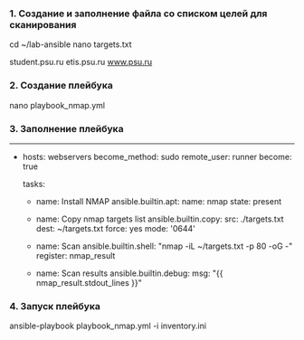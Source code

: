 ### 1. Создание и заполнение файла со списком целей для сканирования
cd ~/lab-ansible
nano targets.txt

student.psu.ru
etis.psu.ru
www.psu.ru


### 2. Создание плейбука
nano playbook_nmap.yml


### 3. Заполнение плейбука
---
- hosts: webservers
  become_method: sudo
  remote_user: runner
  become: true

  tasks:
    - name: Install NMAP
      ansible.builtin.apt:
        name: nmap
        state: present

    - name: Copy nmap targets list
      ansible.builtin.copy:
        src: ./targets.txt
        dest: ~/targets.txt
        force: yes
        mode: '0644'

    - name: Scan
      ansible.builtin.shell: "nmap -iL ~/targets.txt -p 80 -oG -"
      register: nmap_result

    - name: Scan results
      ansible.builtin.debug:
        msg: "{{ nmap_result.stdout_lines }}"


### 4. Запуск плейбука
ansible-playbook playbook_nmap.yml -i inventory.ini